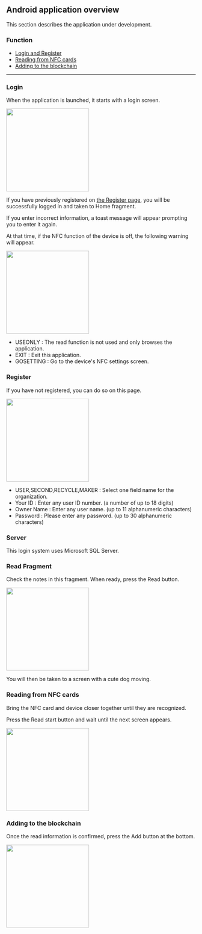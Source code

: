 ## Android application overview

This section describes the application under development.

### Function

- [Login and Register](#login)
- [Reading from NFC cards](#read-fragment)
- [Adding to the blockchain](#adding-to-the-blockchain)

---

### Login

When the application is launched, it starts with a login screen.

<img src="./images/login.jpg" width="220px">

If you have previously registered on [the Register page](#register), you will be successfully logged in and taken to Home fragment.

If you enter incorrect information, a toast message will appear prompting you to enter it again.

At that time, if the NFC function of the device is off, the following warning will appear.

<img src="./images/nfc-warning.jpg" width="220px">

- USEONLY : The read function is not used and only browses the application.
- EXIT : Exit this application.
- GOSETTING : Go to the device's NFC settings screen.

### Register

If you have not registered, you can do so on this page.

<img src="./images/register.jpg" width="220px">

- USER,SECOND,RECYCLE,MAKER : Select one field name for the organization.
- Your ID : Enter any user ID number. (a number of up to 18 digits)
- Owner Name : Enter any user name. (up to 11 alphanumeric characters)
- Password : Please enter any password. (up to 30 alphanumeric characters)

### Server

This login system uses Microsoft SQL Server.

### Read Fragment

Check the notes in this fragment. When ready, press the Read button.

<img src="./images/read-fragment.jpg" width="220px">

You will then be taken to a screen with a cute dog moving.

### Reading from NFC cards

Bring the NFC card and device closer together until they are recognized.

Press the Read start button and wait until the next screen appears.

<img src="./images/read-nfc.jpg" width="220px">

### Adding to the blockchain

Once the read information is confirmed, press the Add button at the bottom.

<img src="./images/add-blockchain.png" width="220px">
